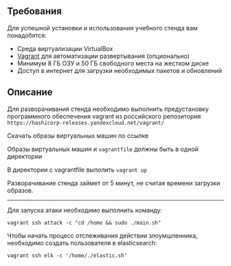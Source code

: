 ## Требования

Для успешной установки и использования учебного стенда вам понадобятся:

- Среда виртуализации VirtualBox
- [Vagrant](https://www.vagrantup.com/) для автоматизации развертывания (опционально)
- Минимум 8 ГБ ОЗУ и 50 ГБ свободного места на жестком диске
- Доступ в интернет для загрузки необходимых пакетов и обновлений

## Описание
Для разворачивания стенда необходимо выполнить предустановку программного обеспечения vagrant из российского репозитория
`https://hashicorp-releases.yandexcloud.net/vagrant/`

Скачать образы виртуальных машин по ссылке

Образы виртуальных машин и `vagrantfile` должны быть в одной директории

В директории с vagrantfile выполить
`vagrant up`

Разворачивание стенда займет от 5 минут, не считая времени загрузки образов.
______
Для запуска атаки необходимо выполнить команду:

`vagrant ssh attack -c "cd /home && sudo ./main.sh"`

Чтобы начать процесс отслеживания действии злоумшленника, необходимо создать пользователя в elasticsearch:

`vagrant ssh elk -c '/home/./elastic.sh'`

